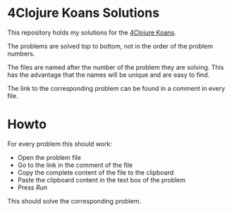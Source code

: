 # 4Clojure Koans Solutions

This repository holds my solutions for the [4Clojure Koans](http://www.4clojure.com/problems).

The problems are solved top to bottom, not in the order of the problem numbers.

The files are named after the number of the problem they are solving. This has the advantage that the names will be unique and are easy to find.

The link to the corresponding problem can be found in a comment in every file.

# Howto

For every problem this should work:

* Open the problem file
* Go to the link in the comment of the file
* Copy the complete content of the file to the clipboard
* Paste the clipboard content in the text box of the problem
* Press *Run*

This should solve the corresponding problem.
